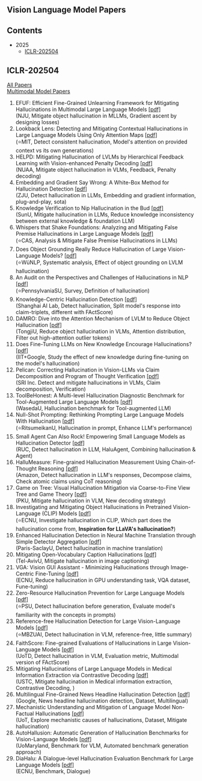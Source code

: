 ## Vision Language Model Papers

## Contents
- 2025
  - [ICLR-202504](#iclr-202504)

## ICLR-202504
[All Papers](https://openreview.net/group?id=ICLR.cc/2025/Conference#tab-accept-oral)  
[Multimodal Model Papers](https://iclr2025.vizhub.ai/?brushed=%255B%255B179.62503051757812%252C18.363710403442383%255D%252C%255B330.3000183105469%252C234.6387176513672%255D%255D)

1.  EFUF: Efficient Fine-Grained Unlearning Framework for Mitigating Hallucinations in Multimodal Large Language Models  [[pdf]](https://aclanthology.org/2024.emnlp-main.67/)  
    (NJU, Mitigate object hallucination in MLLMs, Gradient ascent by designing losses)
2.  Lookback Lens: Detecting and Mitigating Contextual Hallucinations in Large Language Models Using Only Attention Maps  [[pdf]](https://aclanthology.org/2024.emnlp-main.84/)  
    (⭐️MIT, Detect consistent hallucination, Model's attention on provided context vs its own generations)
3.  HELPD: Mitigating Hallucination of LVLMs by Hierarchical Feedback Learning with Vision-enhanced Penalty Decoding  [[pdf]](https://aclanthology.org/2024.emnlp-main.105/)  
    (NUAA, Mitigate object hallucination in VLMs, Feedback, Penalty decoding)
4.  Embedding and Gradient Say Wrong: A White-Box Method for Hallucination Detection  [[pdf]](https://aclanthology.org/2024.emnlp-main.116/)  
    (ZJU, Detect hallucination in LLMs, Embedding and gradient information, plug-and-play, sota)
5.  Knowledge Verification to Nip Hallucination in the Bud  [[pdf]](https://aclanthology.org/2024.emnlp-main.152/)  
    (SunU, Mitigate hallucination in LLMs, Reduce knowledge inconsistency between external knowledge & foundation LLM)
6.  Whispers that Shake Foundations: Analyzing and Mitigating False Premise Hallucinations in Large Language Models  [[pdf]](https://aclanthology.org/2024.emnlp-main.155/)  
    (⭐️CAS, Analysis & Mitigate False Premise Hallucinations in LLMs)
7.  Does Object Grounding Really Reduce Hallucination of Large Vision-Language Models?  [[pdf]](https://aclanthology.org/2024.emnlp-main.159/)  
    (⭐️WüNLP, Systematic analysis, Effect of object grounding on LVLM hallucination)
8.  An Audit on the Perspectives and Challenges of Hallucinations in NLP  [[pdf]](https://aclanthology.org/2024.emnlp-main.375/)  
    (⭐️PennsylvaniaSU, Survey, Definition of hallucination)
9.  Knowledge-Centric Hallucination Detection  [[pdf]](https://aclanthology.org/2024.emnlp-main.395/)  
    (Shanghai AI Lab, Detect hallucination, Split model's response into claim-triplets, different with FActScore)
10.  DAMRO: Dive into the Attention Mechanism of LVLM to Reduce Object Hallucination  [[pdf]](https://aclanthology.org/2024.emnlp-main.439/)  
    (TongjiU, Reduce object hallucination in VLMs, Attention distribution, Filter out high-attention outlier tokens)
11.  Does Fine-Tuning LLMs on New Knowledge Encourage Hallucinations?  [[pdf]](https://aclanthology.org/2024.emnlp-main.444/)  
    (IIT+Google, Study the effect of new knowledge during fine-tuning on the model's hallucination)
12.  Pelican: Correcting Hallucination in Vision-LLMs via Claim Decomposition and Program of Thought Verification  [[pdf]](https://aclanthology.org/2024.emnlp-main.470/)  
    (SRI Inc. Detect and mitigate hallucinations in VLMs, Claim decomposition, Verification)
13.  ToolBeHonest: A Multi-level Hallucination Diagnostic Benchmark for Tool-Augmented Large Language Models  [[pdf]](https://aclanthology.org/2024.emnlp-main.637/)  
    (WasedaU, Hallucination benchmark for Tool-augmented LLM)
14.  Null-Shot Prompting: Rethinking Prompting Large Language Models With Hallucination  [[pdf]](https://aclanthology.org/2024.emnlp-main.740/)  
    (⭐️RitsumeikanU, Hallucination in prompt, Enhance LLM's performance)
15.  Small Agent Can Also Rock! Empowering Small Language Models as Hallucination Detector  [[pdf]](https://aclanthology.org/2024.emnlp-main.809/)  
    (RUC, Detect hallucination in LLM, HaluAgent, Combining hallucination & Agent)
16.  HalluMeasure: Fine-grained Hallucination Measurement Using Chain-of-Thought Reasoning  [[pdf]](https://aclanthology.org/2024.emnlp-main.837/)  
    (Amazon, Detect hallucination in LLM's responses, Decompose claims, Check atomic claims using CoT reasoning)
17.  Game on Tree: Visual Hallucination Mitigation via Coarse-to-Fine View Tree and Game Theory  [[pdf]](https://aclanthology.org/2024.emnlp-main.998/)  
    (PKU, Mitigate hallucination in VLM, New decoding strategy)
18.  Investigating and Mitigating Object Hallucinations in Pretrained Vision-Language (CLIP) Models  [[pdf]](https://aclanthology.org/2024.emnlp-main.1016/)  
    (⭐️ECNU, Investigate hallucination in CLIP, Which part does the hallucination come from,  **Inspiration for LLaVA's hallucination?**)
19.  Enhanced Hallucination Detection in Neural Machine Translation through Simple Detector Aggregation  [[pdf]](https://aclanthology.org/2024.emnlp-main.1033/)  
    (Paris-SaclayU, Detect hallucination in machine translation)
20.  Mitigating Open-Vocabulary Caption Hallucinations  [[pdf]](https://aclanthology.org/2024.emnlp-main.1263/)  
    (Tel-AvivU, Mitigate hallucination in image captioning)
21.  VGA: Vision GUI Assistant - Minimizing Hallucinations through Image-Centric Fine-Tuning  [[pdf]](https://aclanthology.org/2024.findings-emnlp.68/)  
    (ECNU, Reduce hallucination in GPU understanding task, VQA dataset, Fune-tuning)
22.  Zero-Resource Hallucination Prevention for Large Language Models  [[pdf]](https://aclanthology.org/2024.findings-emnlp.204/)  
    (⭐️PSU, Detect hallucination before generation, Evaluate model's familiarity with the concepts in prompts)
23.  Reference-free Hallucination Detection for Large Vision-Language Models  [[pdf]](https://aclanthology.org/2024.findings-emnlp.262/)  
    (⭐️MBZUAI, Detect hallucination in VLM, reference-free, little summary)
24.  FaithScore: Fine-grained Evaluations of Hallucinations in Large Vision-Language Models  [[pdf]](https://aclanthology.org/2024.findings-emnlp.290/)  
    (UoTD, Detect hallucination in VLM, Evaluation metric, Multimodal version of FActScore)
25.  Mitigating Hallucinations of Large Language Models in Medical Information Extraction via Contrastive Decoding  [[pdf]](https://aclanthology.org/2024.findings-emnlp.456/)  
    (USTC, Mitigate hallucination in Medical information extraction, Contrastive Decoding, )
26.  Multilingual Fine-Grained News Headline Hallucination Detection  [[pdf]](https://aclanthology.org/2024.findings-emnlp.461/)  
    (Google, News headline hallucination detection, Dataset, Multilingual)
27.  Mechanistic Understanding and Mitigation of Language Model Non-Factual Hallucinations  [[pdf]](https://aclanthology.org/2024.findings-emnlp.466/)  
    (UoT, Explore mechanistic causes of hallucinations, Dataset, Mitigate hallucination)
28.  AutoHallusion: Automatic Generation of Hallucination Benchmarks for Vision-Language Models  [[pdf]](https://aclanthology.org/2024.findings-emnlp.493/)  
    (UoMaryland, Benchmark for VLM, Automated benchmark generation approach)
29.  DiaHalu: A Dialogue-level Hallucination Evaluation Benchmark for Large Language Models  [[pdf]](https://aclanthology.org/2024.findings-emnlp.529/)  
    (ECNU, Benchmark, Dialogue)
<!--stackedit_data:
eyJoaXN0b3J5IjpbMTI3NjE5ODc5NCwxODQ1NjkyODAxLC0xNj
A1NDEwNjExLDQ3NzAxMTg4MSwxMjI2NTUyNzMxLDUxNjU3NDIx
NywyMDM5MTkwNjUsNzI4MTQ5ODg5XX0=
-->